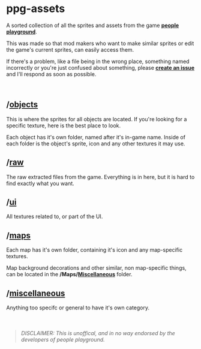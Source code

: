 
# ppg-assets
A sorted collection of all the sprites and assets from the game **[people playground](https://store.steampowered.com/app/1118200/People_Playground/)**.

This was made so that mod makers who want to make similar sprites or edit the game's current sprites, can easily access them.

If there's a problem, like a file being in the wrong place, something named incorrectly or you're just confused about something, please **[create an issue](https://github.com/UniDuki/ppg-assets/issues/new/choose)** and I'll respond as soon as possible.

&nbsp;



## /[objects](https://github.com/UniDuki/ppg-assets/tree/master/Objects)
This is where the sprites for all objects are located. If you're looking for a specific texture, here is the best place to look.

Each object has it's own folder, named after it's in-game name. Inside of each folder is the object's sprite, icon and any other textures it may use.



## /[raw](https://github.com/UniDuki/ppg-assets/tree/master/raw)
The raw extracted files from the game. Everything is in here, but it is hard to find exactly what you want.



## /[ui](https://github.com/UniDuki/ppg-assets/tree/master/UI)
All textures related to, or part of the UI.



## /[maps](https://github.com/UniDuki/ppg-assets/tree/master/Maps)
Each map has it's own folder, containing it's icon and any map-specific textures.

Map background decorations and other similar, non map-specific things, can be located in the **/Maps/[Miscellaneous](https://github.com/UniDuki/ppg-assets/tree/master/Maps/Miscellaneous)** folder.



## /[miscellaneous](https://github.com/UniDuki/ppg-assets/tree/master/Miscellaneous)
Anything too specifc or general to have it's own category.

&nbsp;

> ###### *DISCLAIMER: This is unoffical, and in no way endorsed by the developers of people playground.*